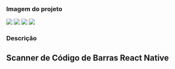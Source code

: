 
### Imagem do projeto

<img src='./src/img/img1.jpg'>
<img src='./src/img/img2.jpg'>
<img src='./src/img/img3.jpg'>
<img src='./src/img/img4.jpg'>

### Descrição
## Scanner de Código de Barras React Native
